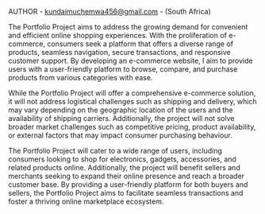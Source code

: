 AUTHOR - <kundaimuchemwa456@gmail.com> - (South Africa)

The Portfolio Project aims to address the growing demand for convenient and efficient online shopping experiences. With the proliferation of e-commerce, consumers seek a platform that offers a diverse range of products, seamless navigation, secure transactions, and responsive customer support. By developing an e-commerce website, I aim to provide users with a user-friendly platform to browse, compare, and purchase products from various categories with ease.


While the Portfolio Project will offer a comprehensive e-commerce solution, it will not address logistical challenges such as shipping and delivery, which may vary depending on the geographic location of the users and the availability of shipping carriers. Additionally, the project will not solve broader market challenges such as competitive pricing, product availability, or external factors that may impact consumer purchasing behaviour.


The Portfolio Project will cater to a wide range of users, including consumers looking to shop for electronics, gadgets, accessories, and related products online. Additionally, the project will benefit sellers and merchants seeking to expand their online presence and reach a broader customer base. By providing a user-friendly platform for both buyers and sellers, the Portfolio Project aims to facilitate seamless transactions and foster a thriving online marketplace ecosystem.

